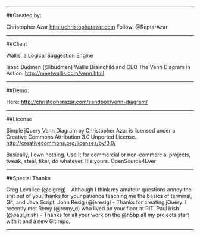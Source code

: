 ------------------------------

##Created by: 

Christopher Azar
http://christopherazar.com
Follow: @ReptarAzar

---------------------------------

##Client

Wallis, a Logical Suggestion Engine

Isaac Budmen (@ibudmen) Wallis Brainchild and CEO
The Venn Diagram in Action: http://meetwallis.com/venn.html

---------------------------------

##Demo:

Here: http://christopherazar.com/sandbox/venn-diagram/

---------------------------------

##License

Simple jQuery Venn Diagram by Christopher Azar is licensed under a Creative Commons Attribution 3.0 Unported License.
http://creativecommons.org/licenses/by/3.0/

Basically, I own nothing. Use it for commercial or non-commercial projects, tweak, steal, tiker, do whatever. It's yours. OpenSource4Ever

---------------------------------

##Special Thanks

Greg Levallee (@elgreg) - Although I think my amateur questions annoy the shit out of you, thanks for your patience teaching me the basics of terminal, Git, and Java Script. 
John Resig (@jeresig) - Thanks for creating jQuery. I recently met Remy (@remy_d) who lived on your floor at RIT.
Paul Irish (@paul_irish) - Thanks for all your work on the @h5bp all my projects start with it and a new Git repo.

------------------------------ 